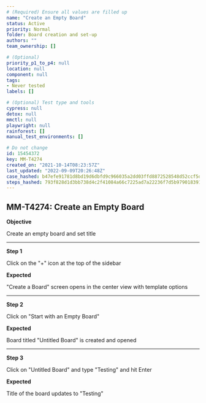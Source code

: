 ```yaml
---
# (Required) Ensure all values are filled up
name: "Create an Empty Board"
status: Active
priority: Normal
folder: Board creation and set-up
authors: ""
team_ownership: []

# (Optional)
priority_p1_to_p4: null
location: null
component: null
tags: 
- Never tested
labels: []

# (Optional) Test type and tools
cypress: null
detox: null
mmctl: null
playwright: null
rainforest: []
manual_test_environments: []

# Do not change
id: 15454372
key: MM-T4274
created_on: "2021-10-14T08:23:57Z"
last_updated: "2022-09-09T20:26:48Z"
case_hashed: b47efe91781d8bd19d6dbfd9c966035a2dd03ffd8872528548d52ccf5d40327a00af04dbc5d97654c73a3b1a95e3cd46
steps_hashed: 793f828d1d3bb738d4c2f41084a66c7225ad7a22236f7d5b979018391946cd20961a437fd4e2dc4884ac440b1c6b7632
---
```


<!-- (Auto-generated) Based on frontmatter's "key" and "name" -->

## MM-T4274: Create an Empty Board

**Objective**

Create an empty board and set title

---

**Step 1**

Click on the "+" icon at the top of the sidebar

**Expected**

"Create a Board" screen opens in the center view with template options

---

**Step 2**

Click on "Start with an Empty Board"

**Expected**

Board titled "Untitled Board" is created and opened

---

**Step 3**

Click on "Untitled Board" and type "Testing" and hit Enter

**Expected**

Title of the board updates to "Testing"
